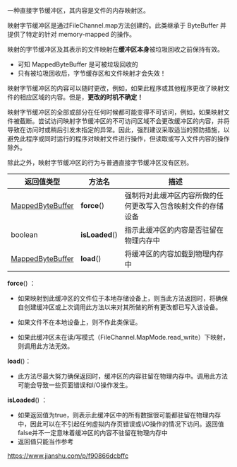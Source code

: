 一种直接字节缓冲区，其内容是文件的内存映射区。



映射字节缓冲区是通过FileChannel.map方法创建的。此类继承于 ByteBuffer 并提供了特定的针对 memory-mapped 的操作。



映射的字节缓冲区及其表示的文件映射在**缓冲区本身**被垃圾回收之前保持有效。

- 可知 MappedByteBuffer 是可被垃圾回收的
- 只有被垃圾回收后，字节缓存区和文件映射才会失效！



映射字节缓冲区的内容可以随时更改，例如，如果此程序或其他程序更改了映射文件的相应区域的内容。但是，**更改的时机不确定！**



映射字节缓冲区的全部或部分在任何时候都可能变得不可访问，例如，如果映射文件被截断。尝试访问映射字节缓冲区的不可访问区域不会更改缓冲区的内容，并将导致在访问时或稍后引发未指定的异常。因此，强烈建议采取适当的预防措施，以避免此程序或同时运行的程序对映射文件进行操作，但读取或写入文件内容的操作除外。



除此之外，映射字节缓冲区的行为与普通直接字节缓冲区没有区别。



| 返回值类型                                                   | 方法名         | 描述                                                         |
| ------------------------------------------------------------ | -------------- | ------------------------------------------------------------ |
| [MappedByteBuffer](https://docs.oracle.com/javase/7/docs/api/java/nio/MappedByteBuffer.html) | **force**()    | 强制将对此缓冲区内容所做的任何更改写入包含映射文件的存储设备 |
| boolean                                                      | **isLoaded**() | 指示此缓冲区的内容是否驻留在物理内存中                       |
| [MappedByteBuffer](https://docs.oracle.com/javase/7/docs/api/java/nio/MappedByteBuffer.html) | **load**()     | 将缓冲区的内容加载到物理内存中                               |



**force**()  ：

- 如果映射到此缓冲区的文件位于本地存储设备上，则当此方法返回时，将确保自创建缓冲区或上次调用此方法以来对其所做的所有更改都已写入该设备。

- 如果文件不在本地设备上，则不作此类保证。
- 如果此缓冲区未在读/写模式（FileChannel.MapMode.read_write）下映射，则调用此方法无效。

**load**()：

- 此方法尽最大努力确保返回时，缓冲区的内容驻留在物理内存中。调用此方法可能会导致一些页面错误和I/O操作发生。

**isLoaded**()  ：

- 如果返回值为true，则表示此缓冲区中的所有数据很可能都驻留在物理内存中，因此可以在不引起任何虚拟内存页错误或I/O操作的情况下访问。返回值false并不一定意味着缓冲区的内容不驻留在物理内存中
- 返回值只能当作参考



<https://www.jianshu.com/p/f90866dcbffc>
